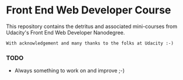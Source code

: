 # Front End Web Developer Course

This repository contains the detritus and associated mini-courses
from Udacity's Front End Web Developer Nanodegree.

```
With acknowledgement and many thanks to the folks at Udacity :-)
```

### TODO

  - Always something to work on and improve ;-)

